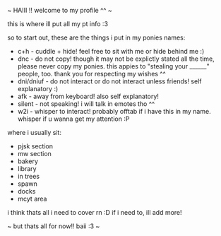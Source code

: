 ~ HAIII !! welcome to my profile ^^ ~

this is where ill put all my pt info :3

so to start out,
these are the things i put in my ponies names:

- c+h - cuddle + hide! feel free to sit with me or hide behind me :)
- dnc - do not copy! though it may not be explictly stated all the time, please never copy my ponies. this appies to "stealing your ______" people, too. thank you for respecting my wishes ^^
- dni/dniuf - do not interact or do not interact unless friends! self explanatory :)
- afk - away from keyboard! also self explanatory!
- silent - not speaking! i will talk in emotes tho ^^
- w2i - whisper to interact! probably offtab if i have this in my name. whisper if u wanna get my attention :P

where i usually sit:

- pjsk section
- mw section
- bakery
- library
- in trees
- spawn
- docks
- mcyt area

i think thats all i need to cover rn :D if i need to, ill add more!

~ but thats all for now!! baii :3 ~
